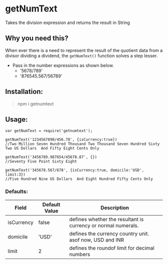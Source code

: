 # getNumText
Takes the division expression and returns the result in String
## Why you need this?
When ever there is a need to represent the result of the quotient data from a divisor dividing a dividend, the `getNumText()` function solves a step lesser.
- Pass in the number expressions as shown below.
  - '5678/789'
  - '876545.567/56789'
## Installation:
> npm i getnumtext

## Usage:
```
var getNumText = require('getnumtext');

getNumText('1234567890/456.78', {isCurrency:true})
//Two Million Seven Hundred Thousand Two Thousand Seven Hundred Sixty Two US Dollars  And Fifty Eight Cents Only

getNumText('3456789.987654/45678.87', {})
//Seventy Five Point Sixty Eight

getNumText('345678.567/678', {isCurrency:true, domicile:'USD', limit:3})
//Five Hundred Nine US Dollars  And Eight Hundred Fifty Cents Only
```
### Defaults:
|Field|	Default Value |	Description|
| --- | ------------- | -----------|
|isCurrency |	false	| defines whether the resultant is currency or normal numerals.|
|domicile	| 'USD'	| defines the currency country unit. asof now, USD and INR|
|limit	| 2	| defines the roundof limit for decimal numbers|
